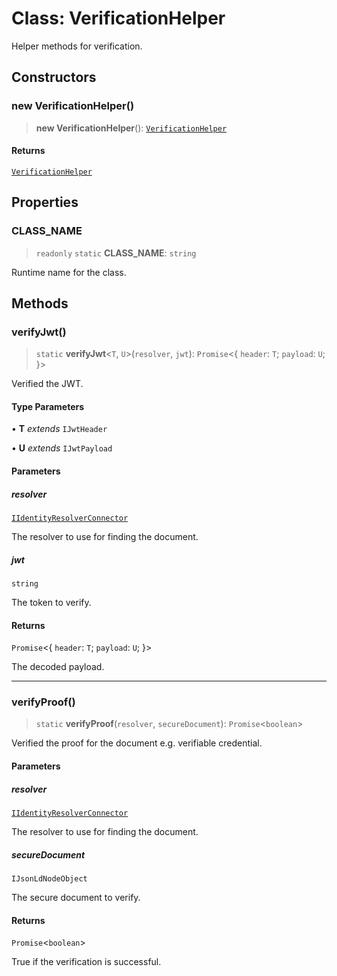 # Class: VerificationHelper

Helper methods for verification.

## Constructors

### new VerificationHelper()

> **new VerificationHelper**(): [`VerificationHelper`](VerificationHelper.md)

#### Returns

[`VerificationHelper`](VerificationHelper.md)

## Properties

### CLASS\_NAME

> `readonly` `static` **CLASS\_NAME**: `string`

Runtime name for the class.

## Methods

### verifyJwt()

> `static` **verifyJwt**\<`T`, `U`\>(`resolver`, `jwt`): `Promise`\<\{ `header`: `T`; `payload`: `U`; \}\>

Verified the JWT.

#### Type Parameters

• **T** *extends* `IJwtHeader`

• **U** *extends* `IJwtPayload`

#### Parameters

##### resolver

[`IIdentityResolverConnector`](../interfaces/IIdentityResolverConnector.md)

The resolver to use for finding the document.

##### jwt

`string`

The token to verify.

#### Returns

`Promise`\<\{ `header`: `T`; `payload`: `U`; \}\>

The decoded payload.

***

### verifyProof()

> `static` **verifyProof**(`resolver`, `secureDocument`): `Promise`\<`boolean`\>

Verified the proof for the document e.g. verifiable credential.

#### Parameters

##### resolver

[`IIdentityResolverConnector`](../interfaces/IIdentityResolverConnector.md)

The resolver to use for finding the document.

##### secureDocument

`IJsonLdNodeObject`

The secure document to verify.

#### Returns

`Promise`\<`boolean`\>

True if the verification is successful.
